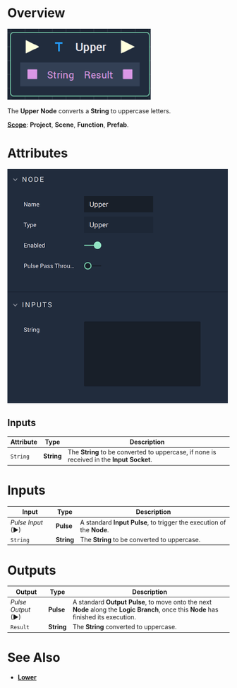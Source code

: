 # Overview

![The Upper Node.](../../.gitbook/assets/uppernode.png)

The **Upper** **Node** converts a **String** to uppercase letters.

[**Scope**](../overview.md#scopes): **Project**, **Scene**, **Function**, **Prefab**.

# Attributes

![The Upper Node Attributes.](../../.gitbook/assets/upperattributes.png)

## Inputs

|Attribute|Type|Description|
|---|---|---|
| `String` | **String** | The **String** to be converted to uppercase, if none is received in the **Input Socket**.|

# Inputs

|Input|Type|Description|
|---|---|---|
|*Pulse Input* (►)|**Pulse**|A standard **Input Pulse**, to trigger the execution of the **Node**.|
| `String` | **String** | The **String** to be converted to uppercase. |

# Outputs

|Output|Type|Description|
|---|---|---|
|*Pulse Output* (►)|**Pulse**|A standard **Output Pulse**, to move onto the next **Node** along the **Logic Branch**, once this **Node** has finished its execution.|
| `Result` | **String** | The **String** converted to uppercase. |

# See Also

* [**Lower**](lower.md)